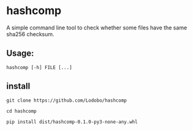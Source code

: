 # hashcomp

A simple command line tool to check whether some files have the same sha256 checksum.

## Usage:

`hashcomp [-h] FILE [...]`

## install

`git clone https://github.com/Lodobo/hashcomp`

`cd hashcomp`

`pip install dist/hashcomp-0.1.0-py3-none-any.whl`
